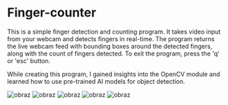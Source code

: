 # Finger-counter
This is a simple finger detection and counting program. It takes video input from your webcam and detects fingers in real-time. The program returns the live webcam feed with bounding boxes around the detected fingers, along with the count of fingers detected. To exit the program, press the 'q' or 'esc' button.

While creating this program, I gained insights into the OpenCV module and learned how to use pre-trained AI models for object detection.

![obraz](https://user-images.githubusercontent.com/118885817/218475480-958956eb-e6cc-4d6f-96da-2bd254df558d.png)
![obraz](https://user-images.githubusercontent.com/118885817/218475307-957fcd8b-3ee5-431b-b4a5-6c1047da7abc.png)
![obraz](https://user-images.githubusercontent.com/118885817/218475531-7739f903-547e-4f11-9b48-2a0bb2882ade.png)
![obraz](https://user-images.githubusercontent.com/118885817/218475362-51995281-a1b9-49c4-8d42-3f969b88d168.png)
![obraz](https://user-images.githubusercontent.com/118885817/218475568-165042e8-1267-4908-9504-88ac3ead800f.png)
